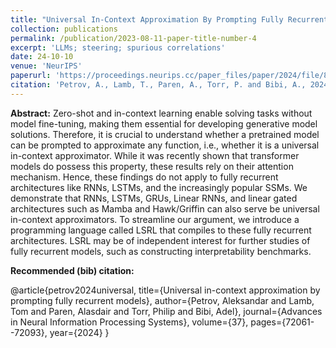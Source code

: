 ```yaml
---
title: "Universal In-Context Approximation By Prompting Fully Recurrent Models"
collection: publications
permalink: /publication/2023-08-11-paper-title-number-4
excerpt: 'LLMs; steering; spurious correlations'
date: 24-10-10
venue: 'NeurIPS'
paperurl: 'https://proceedings.neurips.cc/paper_files/paper/2024/file/848784373188ddf641079524e89e0ac9-Paper-Conference.pdf'
citation: 'Petrov, A., Lamb, T., Paren, A., Torr, P. and Bibi, A., 2024. Universal in-context approximation by prompting fully recurrent models. Advances in Neural Information Processing Systems, 37, pp.72061-72093.'
---
```

**Abstract:** Zero-shot and in-context learning enable solving tasks without model fine-tuning, making them essential for developing generative model solutions. Therefore, it is crucial to understand whether a pretrained model can be prompted to approximate any function, i.e., whether it is a universal in-context approximator. While it was recently shown that transformer models do possess this property, these results rely on their attention mechanism. Hence, these findings do not apply to fully recurrent architectures like RNNs, LSTMs, and the increasingly popular SSMs. We demonstrate that RNNs, LSTMs, GRUs, Linear RNNs, and linear gated architectures such as Mamba and Hawk/Griffin can also serve be universal in-context approximators. To streamline our argument, we introduce a programming language called LSRL that compiles to these fully recurrent architectures. LSRL may be of independent interest for further studies of fully recurrent models, such as constructing interpretability benchmarks.

**Recommended (bib) citation:**

@article{petrov2024universal,
  title={Universal in-context approximation by prompting fully recurrent models},
  author={Petrov, Aleksandar and Lamb, Tom and Paren, Alasdair and Torr, Philip and Bibi, Adel},
  journal={Advances in Neural Information Processing Systems},
  volume={37},
  pages={72061--72093},
  year={2024}
}